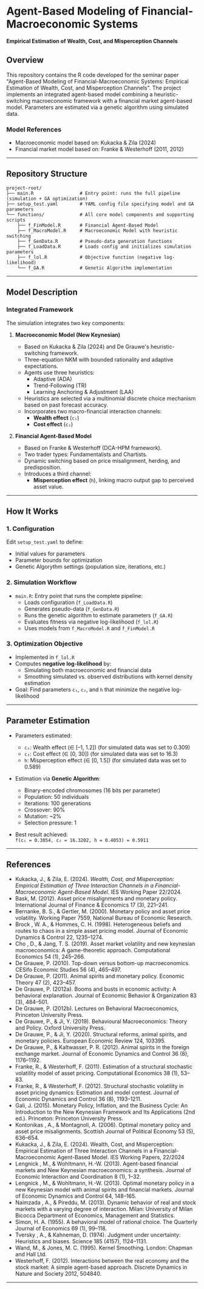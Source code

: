 # Agent-Based Modeling of Financial-Macroeconomic Systems  
**Empirical Estimation of Wealth, Cost, and Misperception Channels**  

## Overview

This repository contains the R code developed for the seminar paper "Agent-Based Modeling of Financial-Macroeconomic Systems: Empirical Estimation of Wealth, Cost, and Misperception Channels". The project implements an integrated agent-based model combining a heuristic-switching macroeconomic framework with a financial market agent-based model. Parameters are estimated via a genetic algorithm using simulated data.

### Model References
- Macroeconomic model based on: Kukacka & Zila (2024)
- Financial market model based on: Franke & Westerhoff (2011, 2012)

---

## Repository Structure

```
project-root/
├── main.R                 # Entry point: runs the full pipeline (simulation + GA optimization)
├── setup_test.yaml        # YAML config file specifying model and GA parameters
└── functions/             # All core model components and supporting scripts
    ├── f_FinModel.R       # Financial Agent-Based Model
    ├── f_MacroModel.R     # Macroeconomic Model with heuristic switching
    ├── f_GenData.R        # Pseudo-data generation functions
    ├── f_LoadData.R       # Loads config and initializes simulation parameters
    ├── f_lol.R            # Objective function (negative log-likelihood)
    └── f_GA.R             # Genetic Algorithm implementation
```

---

## Model Description

### Integrated Framework

The simulation integrates two key components:

1. **Macroeconomic Model (New Keynesian)**  
   - Based on Kukacka & Zila (2024) and De Grauwe's heuristic-switching framework.
   - Three-equation NKM with bounded rationality and adaptive expectations.
   - Agents use three heuristics:  
     - Adaptive (ADA)  
     - Trend-Following (TR)  
     - Learning Anchoring & Adjustment (LAA)  
   - Heuristics are selected via a multinomial discrete choice mechanism based on past forecast accuracy.
   - Incorporates two macro-financial interaction channels:  
     - **Wealth effect** (`c₁`)  
     - **Cost effect** (`c₂`)

2. **Financial Agent-Based Model**  
   - Based on Franke & Westerhoff (DCA-HPM framework).
   - Two trader types: Fundamentalists and Chartists.
   - Dynamic switching based on price misalignment, herding, and predisposition.
   - Introduces a third channel:  
     - **Misperception effect** (`h`), linking macro output gap to perceived asset value.

---

## How It Works

### 1. Configuration  
Edit `setup_test.yaml` to define:
- Initial values for parameters
- Parameter bounds for optimization
- Genetic Algorythm settings (population size, iterations, etc.)

### 2. Simulation Workflow

- `main.R`: Entry point that runs the complete pipeline:
  - Loads configuration (`f_LoadData.R`)
  - Generates pseudo-data (`f_GenData.R`)
  - Runs the genetic algorithm to estimate parameters (`f_GA.R`)
  - Evaluates fitness via negative log-likelihood (`f_lol.R`)
  - Uses models from `f_MacroModel.R` and `f_FinModel.R`

### 3. Optimization Objective

- Implemented in `f_lol.R`
- Computes **negative log-likelihood** by:
  - Simulating both macroeconomic and financial data
  - Smoothing simulated vs. observed distributions with kernel density estimation
- Goal: Find parameters `c₁`, `c₂`, and `h` that minimize the negative log-likelihood

---

## Parameter Estimation

- Parameters estimated:
  - `c₁`: Wealth effect (∈ [–1, 1.2]) (for simulated data was set to 0.309)
  - `c₂`: Cost effect (∈ [0, 30]) (for simulated data was set to 16.3)
  - `h`: Misperception effect (∈ [0, 1.5]) (for simulated data was set to 0.589)

- Estimation via **Genetic Algorithm**:
  - Binary-encoded chromosomes (16 bits per parameter)
  - Population: 50 individuals
  - Iterations: 100 generations
  - Crossover: 90%
  - Mutation: ~2%
  - Selection pressure: 1

- Best result achieved:  
  `f(c₁ = 0.3054, c₂ = 16.3202, h = 0.4053) = 0.5911`
  
---

## References

- Kukacka, J., & Zila, E. (2024). *Wealth, Cost, and Misperception: Empirical Estimation of Three Interaction Channels in a Financial-Macroeconomic Agent-Based Model*. IES Working Paper 22/2024.
- Bask, M. (2012). Asset price misalignments and monetary policy. International Journal of Finance & Economics 17 (3), 221–241.
- Bernanke, B. S., & Gertler, M. (2000). Monetary policy and asset price volatility. Working Paper 7559, National Bureau of Economic Research.
- Brock , W. A., & Hommes, C. H. (1998). Heterogeneous beliefs and routes to chaos in a simple asset pricing model. Journal of Economic Dynamics & Control 22, 1235–1274.
- Cho , D., & Jang, T. S. (2019). Asset market volatility and new keynesian macroeconomics: A game-theoretic approach. Computational Economics 54 (1), 245–266.
- De Grauwe, P. (2010). Top-down versus bottom-up macroeconomics. CESifo Economic Studies 56 (4), 465–497.
- De Grauwe, P. (2011). Animal spirits and monetary policy. Economic Theory 47 (2), 423–457.
- De Grauwe, P. (2012a). Booms and busts in economic activity: A behavioral explanation. Journal of Economic Behavior & Organization 83 (3), 484–501.
- De Grauwe, P. (2012b). Lectures on Behavioral Macroeconomics, Princeton University Press.
- De Grauwe, P., & Ji, Y. (2019). Behavioural Macroeconomics: Theory and Policy. Oxford University Press.
- De Grauwe, P., & Ji, Y. (2020). Structural reforms, animal spirits, and monetary policies. European Economic Review 124, 103395.
- De Grauwe, P., & Kaltwasser, P. R. (2012). Animal spirits in the foreign exchange market. Journal of Economic Dynamics and Control 36 (8), 1176–1192.
- Franke, R., & Westerhoff, F. (2011). Estimation of a structural stochastic volatility model of asset pricing. Computational Economics 38 (1), 53–83.
- Franke, R., & Westerhoff, F. (2012). Structural stochastic volatility in asset pricing dynamics: Estimation and model contest. Journal of Economic Dynamics and Control 36 (8), 1193–1211.
- Gali, J. (2015). Monetary Policy, Inflation, and the Business Cycle: An Introduction to the New Keynesian Framework and Its Applications (2nd ed.). Princeton: Princeton University Press.
- Kontonikas , A., & Montagnoli, A. (2006). Optimal monetary policy and asset price misalignments. Scottish Journal of Political Economy 53 (5), 636–654.
- Kukacka, J., & Zila, E. (2024). Wealth, Cost, and Misperception: Empirical Estimation of Three Interaction Channels in a Financial-Macroeconomic Agent-Based Model. IES Working Papers, 22/2024
- Lengnick , M., & Wohltmann, H.-W. (2013). Agent-based financial markets and New Keynesian macroeconomics: a synthesis. Journal of Economic Interaction and Coordination 8 (1), 1–32.
- Lengnick , M., & Wohltmann, H.-W. (2013). Optimal monetary policy in a new Keynesian model with animal spirits and financial markets. Journal of Economic Dynamics and Control 64, 148–165.
- Naimzada , A., & Pireddu, M. (2013). Dynamic behavior of real and stock markets with a varying degree of interaction. Milan: University of Milan Bicocca Department of Economics, Management and Statistics.
- Simon, H. A. (1955). A behavioral model of rational choice. The Quarterly Journal of Economics 69 (1), 99–118.
- Tversky , A., & Kahneman, D. (1974). Judgment under uncertainty: Heuristics and biases. Science 185 (4157), 1124–1131.
- Wand, M., & Jones, M. C. (1995). Kernel Smoothing. London: Chapman and Hall Ltd.
- Westerhoff, F. (2012). Interactions between the real economy and the stock market: A simple agent-based approach. Discrete Dynamics in Nature and Society 2012, 504840.



---

